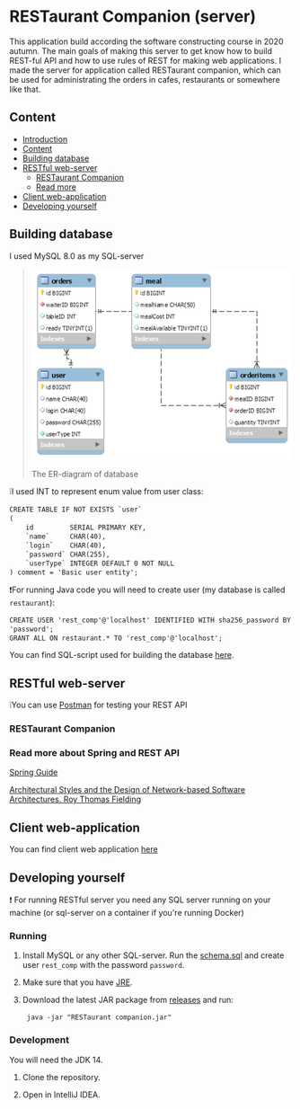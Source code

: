 # RESTaurant Companion (server)

This application build according the software constructing course in 2020 autumn. The main goals of making this server
to get know how to build REST-ful API and how to use rules of REST for making web applications. I made the server for
application called RESTaurant companion, which can be used for administrating the orders in cafes, restaurants or
somewhere like that.

## Content

- [Introduction](#restaurant-companion-server)
- [Content](#content)
- [Building database](#building-database)
- [RESTful web-server](#restful-web-server)
    - [RESTaurant Companion](#restaurant-companion)
    - [Read more](#read-more-about-spring-and-rest-api)
- [Client web-application](#client-web-application)
- [Developing yourself](#developing-yourself)

## Building database

I used MySQL 8.0 as my SQL-server

> <img src="img/er.png" alt="scheme">
>
> The ER-diagram of database

❕I used INT to represent enum value from user class:

```mysql
CREATE TABLE IF NOT EXISTS `user`
(
    id         SERIAL PRIMARY KEY,
    `name`     CHAR(40),
    `login`    CHAR(40),
    `password` CHAR(255),
    `userType` INTEGER DEFAULT 0 NOT NULL
) comment = 'Basic user entity';
```

❗For running Java code you will need to create user (my database is called `restaurant`):

```mysql
CREATE USER 'rest_comp'@'localhost' IDENTIFIED WITH sha256_password BY 'password';
GRANT ALL ON restaurant.* TO 'rest_comp'@'localhost';
```

You can find SQL-script used for building the database [here](src/main/resources/schema.sql).

## RESTful web-server

❕You can use [Postman](https://www.postman.com/) for testing your REST API

### RESTaurant Companion

### Read more about Spring and REST API

[Spring Guide](https://www.marcobehler.com/guides/spring-framework)

[Architectural Styles and the Design of Network-based Software Architectures. Roy Thomas Fielding](https://www.ics.uci.edu/~fielding/pubs/dissertation/rest_arch_style.htm)

## Client web-application

You can find client web application [here](https://github.com/SirojiddinSaidmurodov/RESTaurantCompanion-client)

## Developing yourself

❗ For running RESTful server you need any SQL server running on your machine (or sql-server on a container if you're
running Docker)

### Running

1. Install MySQL or any other SQL-server. Run the [schema.sql](src/main/resources/schema.sql) and create
   user `rest_comp` with the password `password`.

2. Make sure that you have [JRE](https://www.java.com/ru/download/manual.jsp).

3. Download the latest JAR package
   from [releases](https://github.com/SirojiddinSaidmurodov/RESTaurantCompanion-server/releases) and run:
   ```shell
    java -jar "RESTaurant companion.jar"
    ```

### Development

You will need the JDK 14.

1. Clone the repository.
   
2. Open in IntelliJ IDEA.
